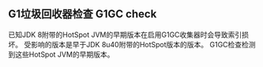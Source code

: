 ## G1垃圾回收器检查 G1GC check

已知JDK 8附带的HotSpot JVM的早期版本在启用G1GC收集器时会导致索引损坏。 受影响的版本是早于JDK 8u40附带的HotSpot版本的版本。 G1GC检查检测到这些HotSpot JVM的早期版本。
